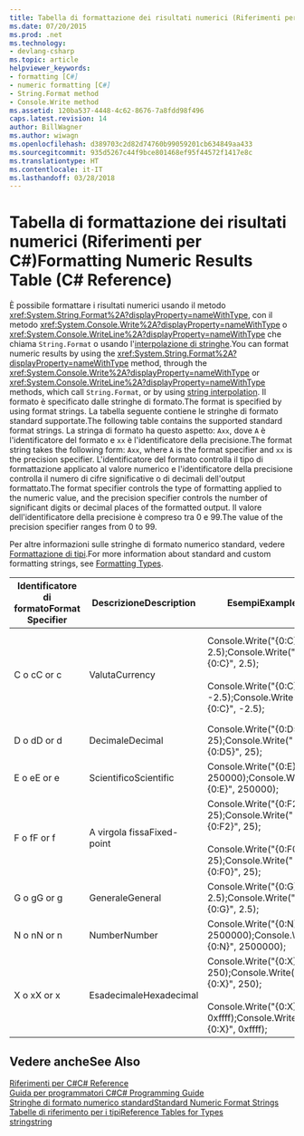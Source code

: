 ```yaml
---
title: Tabella di formattazione dei risultati numerici (Riferimenti per C#)
ms.date: 07/20/2015
ms.prod: .net
ms.technology:
- devlang-csharp
ms.topic: article
helpviewer_keywords:
- formatting [C#]
- numeric formatting [C#]
- String.Format method
- Console.Write method
ms.assetid: 120ba537-4448-4c62-8676-7a8fdd98f496
caps.latest.revision: 14
author: BillWagner
ms.author: wiwagn
ms.openlocfilehash: d389703c2d82d74760b99059201cb634849aa433
ms.sourcegitcommit: 935d5267c44f9bce801468ef95f44572f1417e8c
ms.translationtype: HT
ms.contentlocale: it-IT
ms.lasthandoff: 03/28/2018
---
```

# <a name="formatting-numeric-results-table-c-reference"></a><span data-ttu-id="6a203-102">Tabella di formattazione dei risultati numerici (Riferimenti per C#)</span><span class="sxs-lookup"><span data-stu-id="6a203-102">Formatting Numeric Results Table (C# Reference)</span></span>
<span data-ttu-id="6a203-103">È possibile formattare i risultati numerici usando il metodo <xref:System.String.Format%2A?displayProperty=nameWithType>, con il metodo <xref:System.Console.Write%2A?displayProperty=nameWithType> o <xref:System.Console.WriteLine%2A?displayProperty=nameWithType> che chiama `String.Format` o usando l'[interpolazione di stringhe](../tokens/interpolated.md).</span><span class="sxs-lookup"><span data-stu-id="6a203-103">You can format numeric results by using the <xref:System.String.Format%2A?displayProperty=nameWithType> method, through the <xref:System.Console.Write%2A?displayProperty=nameWithType> or <xref:System.Console.WriteLine%2A?displayProperty=nameWithType> methods, which call `String.Format`, or by using [string interpolation](../tokens/interpolated.md).</span></span> <span data-ttu-id="6a203-104">Il formato è specificato dalle stringhe di formato.</span><span class="sxs-lookup"><span data-stu-id="6a203-104">The format is specified by using format strings.</span></span> <span data-ttu-id="6a203-105">La tabella seguente contiene le stringhe di formato standard supportate.</span><span class="sxs-lookup"><span data-stu-id="6a203-105">The following table contains the supported standard format strings.</span></span> <span data-ttu-id="6a203-106">La stringa di formato ha questo aspetto: `Axx`, dove `A` è l'identificatore del formato e `xx` è l'identificatore della precisione.</span><span class="sxs-lookup"><span data-stu-id="6a203-106">The format string takes the following form: `Axx`, where `A` is the format specifier and `xx` is the precision specifier.</span></span> <span data-ttu-id="6a203-107">L'identificatore del formato controlla il tipo di formattazione applicato al valore numerico e l'identificatore della precisione controlla il numero di cifre significative o di decimali dell'output formattato.</span><span class="sxs-lookup"><span data-stu-id="6a203-107">The format specifier controls the type of formatting applied to the numeric value, and the precision specifier controls the number of significant digits or decimal places of the formatted output.</span></span> <span data-ttu-id="6a203-108">Il valore dell'identificatore della precisione è compreso tra 0 e 99.</span><span class="sxs-lookup"><span data-stu-id="6a203-108">The value of the precision specifier ranges from 0 to 99.</span></span>  
  
 <span data-ttu-id="6a203-109">Per altre informazioni sulle stringhe di formato numerico standard, vedere [Formattazione di tipi](../../../standard/base-types/formatting-types.md).</span><span class="sxs-lookup"><span data-stu-id="6a203-109">For more information about standard and custom formatting strings, see [Formatting Types](../../../standard/base-types/formatting-types.md).</span></span>
  
|<span data-ttu-id="6a203-110">Identificatore di formato</span><span class="sxs-lookup"><span data-stu-id="6a203-110">Format Specifier</span></span>|<span data-ttu-id="6a203-111">Descrizione</span><span class="sxs-lookup"><span data-stu-id="6a203-111">Description</span></span>|<span data-ttu-id="6a203-112">Esempi</span><span class="sxs-lookup"><span data-stu-id="6a203-112">Examples</span></span>|<span data-ttu-id="6a203-113">Output</span><span class="sxs-lookup"><span data-stu-id="6a203-113">Output</span></span>|  
|----------------------|-----------------|--------------|------------|  
|<span data-ttu-id="6a203-114">C o c</span><span class="sxs-lookup"><span data-stu-id="6a203-114">C or c</span></span>|<span data-ttu-id="6a203-115">Valuta</span><span class="sxs-lookup"><span data-stu-id="6a203-115">Currency</span></span>|<span data-ttu-id="6a203-116">Console.Write("{0:C}", 2.5);</span><span class="sxs-lookup"><span data-stu-id="6a203-116">Console.Write("{0:C}", 2.5);</span></span><br /><br /> <span data-ttu-id="6a203-117">Console.Write("{0:C}", -2.5);</span><span class="sxs-lookup"><span data-stu-id="6a203-117">Console.Write("{0:C}", -2.5);</span></span>|<span data-ttu-id="6a203-118">$2.50</span><span class="sxs-lookup"><span data-stu-id="6a203-118">$2.50</span></span><br /><br /> <span data-ttu-id="6a203-119">($2.50)</span><span class="sxs-lookup"><span data-stu-id="6a203-119">($2.50)</span></span>|  
|<span data-ttu-id="6a203-120">D o d</span><span class="sxs-lookup"><span data-stu-id="6a203-120">D or d</span></span>|<span data-ttu-id="6a203-121">Decimale</span><span class="sxs-lookup"><span data-stu-id="6a203-121">Decimal</span></span>|<span data-ttu-id="6a203-122">Console.Write("{0:D5}", 25);</span><span class="sxs-lookup"><span data-stu-id="6a203-122">Console.Write("{0:D5}", 25);</span></span>|<span data-ttu-id="6a203-123">00025</span><span class="sxs-lookup"><span data-stu-id="6a203-123">00025</span></span>|  
|<span data-ttu-id="6a203-124">E o e</span><span class="sxs-lookup"><span data-stu-id="6a203-124">E or e</span></span>|<span data-ttu-id="6a203-125">Scientifico</span><span class="sxs-lookup"><span data-stu-id="6a203-125">Scientific</span></span>|<span data-ttu-id="6a203-126">Console.Write("{0:E}", 250000);</span><span class="sxs-lookup"><span data-stu-id="6a203-126">Console.Write("{0:E}", 250000);</span></span>|<span data-ttu-id="6a203-127">2.500000E+005</span><span class="sxs-lookup"><span data-stu-id="6a203-127">2.500000E+005</span></span>|  
|<span data-ttu-id="6a203-128">F o f</span><span class="sxs-lookup"><span data-stu-id="6a203-128">F or f</span></span>|<span data-ttu-id="6a203-129">A virgola fissa</span><span class="sxs-lookup"><span data-stu-id="6a203-129">Fixed-point</span></span>|<span data-ttu-id="6a203-130">Console.Write("{0:F2}", 25);</span><span class="sxs-lookup"><span data-stu-id="6a203-130">Console.Write("{0:F2}", 25);</span></span><br /><br /> <span data-ttu-id="6a203-131">Console.Write("{0:F0}", 25);</span><span class="sxs-lookup"><span data-stu-id="6a203-131">Console.Write("{0:F0}", 25);</span></span>|<span data-ttu-id="6a203-132">25.00</span><span class="sxs-lookup"><span data-stu-id="6a203-132">25.00</span></span><br /><br /> <span data-ttu-id="6a203-133">25</span><span class="sxs-lookup"><span data-stu-id="6a203-133">25</span></span>|  
|<span data-ttu-id="6a203-134">G o g</span><span class="sxs-lookup"><span data-stu-id="6a203-134">G or g</span></span>|<span data-ttu-id="6a203-135">Generale</span><span class="sxs-lookup"><span data-stu-id="6a203-135">General</span></span>|<span data-ttu-id="6a203-136">Console.Write("{0:G}", 2.5);</span><span class="sxs-lookup"><span data-stu-id="6a203-136">Console.Write("{0:G}", 2.5);</span></span>|<span data-ttu-id="6a203-137">2.5</span><span class="sxs-lookup"><span data-stu-id="6a203-137">2.5</span></span>|  
|<span data-ttu-id="6a203-138">N o n</span><span class="sxs-lookup"><span data-stu-id="6a203-138">N or n</span></span>|<span data-ttu-id="6a203-139">Number</span><span class="sxs-lookup"><span data-stu-id="6a203-139">Number</span></span>|<span data-ttu-id="6a203-140">Console.Write("{0:N}", 2500000);</span><span class="sxs-lookup"><span data-stu-id="6a203-140">Console.Write("{0:N}", 2500000);</span></span>|<span data-ttu-id="6a203-141">2,500,000.00</span><span class="sxs-lookup"><span data-stu-id="6a203-141">2,500,000.00</span></span>|  
|<span data-ttu-id="6a203-142">X o x</span><span class="sxs-lookup"><span data-stu-id="6a203-142">X or x</span></span>|<span data-ttu-id="6a203-143">Esadecimale</span><span class="sxs-lookup"><span data-stu-id="6a203-143">Hexadecimal</span></span>|<span data-ttu-id="6a203-144">Console.Write("{0:X}", 250);</span><span class="sxs-lookup"><span data-stu-id="6a203-144">Console.Write("{0:X}", 250);</span></span><br /><br /> <span data-ttu-id="6a203-145">Console.Write("{0:X}", 0xffff);</span><span class="sxs-lookup"><span data-stu-id="6a203-145">Console.Write("{0:X}", 0xffff);</span></span>|<span data-ttu-id="6a203-146">FA</span><span class="sxs-lookup"><span data-stu-id="6a203-146">FA</span></span><br /><br /> <span data-ttu-id="6a203-147">FFFF</span><span class="sxs-lookup"><span data-stu-id="6a203-147">FFFF</span></span>|  
  
## <a name="see-also"></a><span data-ttu-id="6a203-148">Vedere anche</span><span class="sxs-lookup"><span data-stu-id="6a203-148">See Also</span></span>  
 [<span data-ttu-id="6a203-149">Riferimenti per C#</span><span class="sxs-lookup"><span data-stu-id="6a203-149">C# Reference</span></span>](../../../csharp/language-reference/index.md)  
 [<span data-ttu-id="6a203-150">Guida per programmatori C#</span><span class="sxs-lookup"><span data-stu-id="6a203-150">C# Programming Guide</span></span>](../../../csharp/programming-guide/index.md)  
 [<span data-ttu-id="6a203-151">Stringhe di formato numerico standard</span><span class="sxs-lookup"><span data-stu-id="6a203-151">Standard Numeric Format Strings</span></span>](../../../standard/base-types/standard-numeric-format-strings.md)  
 [<span data-ttu-id="6a203-152">Tabelle di riferimento per i tipi</span><span class="sxs-lookup"><span data-stu-id="6a203-152">Reference Tables for Types</span></span>](../../../csharp/language-reference/keywords/reference-tables-for-types.md)  
 [<span data-ttu-id="6a203-153">string</span><span class="sxs-lookup"><span data-stu-id="6a203-153">string</span></span>](../../../csharp/language-reference/keywords/string.md)
